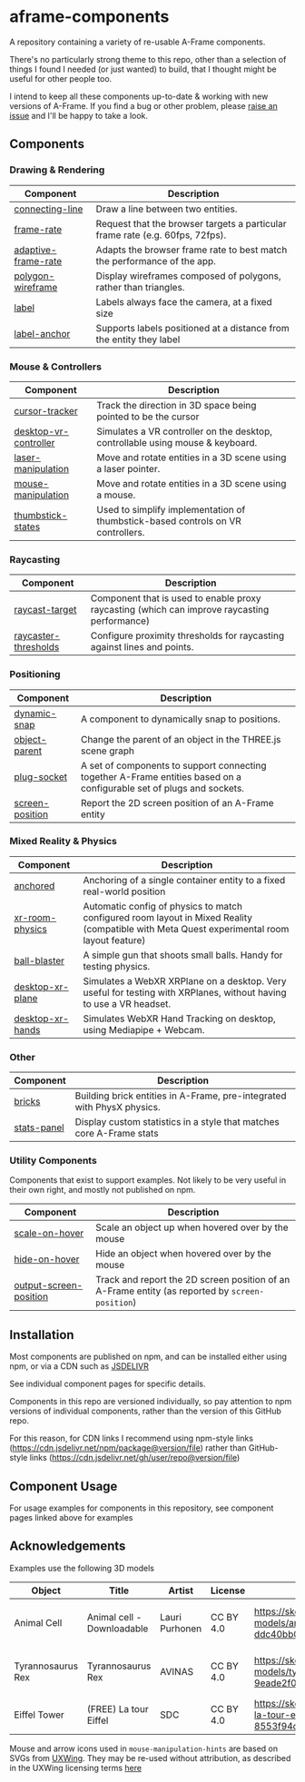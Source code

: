 # aframe-components
A repository containing a variety of re-usable A-Frame components.

There's no particularly strong theme to this repo, other than a selection of things I found I needed (or just wanted) to build, that I thought might be useful for other people too.

I intend to keep all these components up-to-date & working with new versions of A-Frame.  If you find a bug or other problem, please [raise an issue](https://github.com/diarmidmackenzie/aframe-components/issues) and I'll be happy to take a look.



## Components



### Drawing & Rendering

| **Component**                                                | Description                                                  |
| ------------------------------------------------------------ | ------------------------------------------------------------ |
| [connecting-line](https://diarmidmackenzie.github.io/aframe-components/components/connecting-line) | Draw a line between two entities.                            |
| [frame-rate](https://diarmidmackenzie.github.io/aframe-components/components/frame-rate) | Request that the browser targets a particular frame rate (e.g. 60fps, 72fps). |
| [adaptive-frame-rate](https://diarmidmackenzie.github.io/aframe-components/components/adaptive-frame-rate) | Adapts the browser frame rate to best match the performance of the app. |
| [polygon-wireframe](https://diarmidmackenzie.github.io/aframe-components/components/polygon-wireframe) | Display wireframes composed of polygons, rather than triangles. |
| [label](https://diarmidmackenzie.github.io/aframe-components/components/label) | Labels always face the camera, at a fixed size               |
| [label-anchor](https://diarmidmackenzie.github.io/aframe-components/components/label) | Supports labels positioned at a distance from the entity they label |



### Mouse & Controllers

| **Component**                                                | Description                                                  |
| ------------------------------------------------------------ | ------------------------------------------------------------ |
| [cursor-tracker](https://diarmidmackenzie.github.io/aframe-components/components/cursor-tracker) | Track the direction in 3D space being pointed to be the cursor |
| [desktop-vr-controller](https://diarmidmackenzie.github.io/aframe-components/components/desktop-vr-controller) | Simulates a VR controller on the desktop, controllable using mouse & keyboard. |
| [laser-manipulation](https://diarmidmackenzie.github.io/aframe-components/components/laser-manipulation) | Move and rotate entities in a 3D scene using a laser pointer. |
| [mouse-manipulation](https://diarmidmackenzie.github.io/aframe-components/components/mouse-manipulation) | Move and rotate entities in a 3D scene using a mouse.        |
| [thumbstick-states](https://diarmidmackenzie.github.io/aframe-components/components/thumbstick-states) | Used to simplify implementation of thumbstick-based controls on VR controllers. |



### Raycasting

| **Component**                                                | Description                                                  |
| ------------------------------------------------------------ | ------------------------------------------------------------ |
| [raycast-target](https://diarmidmackenzie.github.io/aframe-components/components/raycast-target) | Component that is used to enable proxy raycasting (which can improve raycasting performance) |
| [raycaster-thresholds](https://diarmidmackenzie.github.io/aframe-components/components/raycaster-thresholds) | Configure proximity thresholds for raycasting against lines and points. |



### Positioning

| **Component**                                                | Description                                                  |
| ------------------------------------------------------------ | ------------------------------------------------------------ |
| [dynamic-snap](https://diarmidmackenzie.github.io/aframe-components/components/dynamic-snap/) | A component to dynamically snap to positions.                |
| [object-parent](https://diarmidmackenzie.github.io/aframe-components/components/object-parent) | Change the parent of an object in the THREE.js scene graph   |
| [plug-socket](https://diarmidmackenzie.github.io/aframe-components/components/plug-socket/) | A set of components to support connecting together A-Frame entities based on a configurable set of plugs and sockets. |
| [screen-position](https://diarmidmackenzie.github.io/aframe-components/components/screen-position) | Report the 2D screen position of an A-Frame entity           |



### Mixed Reality & Physics

| **Component**                                                | Description                                                  |
| ------------------------------------------------------------ | ------------------------------------------------------------ |
| [anchored](https://diarmidmackenzie.github.io/aframe-components/components/anchored/) | Anchoring of a single container entity to a fixed real-world position |
| [xr-room-physics](https://diarmidmackenzie.github.io/aframe-components/components/xr-room-physics/) | Automatic config of physics to match configured room layout in Mixed Reality (compatible with Meta Quest experimental room layout feature) |
| [ball-blaster](https://diarmidmackenzie.github.io/aframe-components/components/ball-blaster) | A simple gun that shoots small balls. Handy for testing physics. |
| [desktop-xr-plane](https://diarmidmackenzie.github.io/aframe-components/components/desktop-xr-plane/) | Simulates a WebXR XRPlane on a desktop. Very useful for testing with XRPlanes, without having to use a VR headset. |
| [desktop-xr-hands](https://diarmidmackenzie.github.io/aframe-components/components/desktop-xr-hands) | Simulates WebXR Hand Tracking on desktop, using Mediapipe + Webcam. |



### Other

| **Component**                                                | Description                                                  |
| ------------------------------------------------------------ | ------------------------------------------------------------ |
| [bricks](https://diarmidmackenzie.github.io/aframe-components/components/bricks) | Building brick entities in A-Frame, pre-integrated with PhysX physics. |
| [stats-panel](https://diarmidmackenzie.github.io/aframe-components/components/stats-panel) | Display custom statistics in a style that matches core A-Frame stats |



### Utility Components

Components that exist to support examples.  Not likely to be very useful in their own right, and mostly not published on npm.

| **Component**                                                | Description                                                  |
| ------------------------------------------------------------ | ------------------------------------------------------------ |
| [scale-on-hover](https://diarmidmackenzie.github.io/aframe-components/docs/utility-components.html) | Scale an object up when hovered over by the mouse            |
| [hide-on-hover](https://diarmidmackenzie.github.io/aframe-components/docs/utility-components.html) | Hide an object when hovered over by the mouse                |
| [output-screen-position](https://diarmidmackenzie.github.io/aframe-components/components/screen-position) | Track and report the 2D screen position of an A-Frame entity (as reported by `screen-position`) |



## Installation

Most components are published on npm, and can be installed either using npm, or via a CDN such as [JSDELIVR](https://www.jsdelivr.com/)

See individual component pages for specific details.

Components in this repo are versioned individually, so pay attention to npm versions of individual components, rather than the version of this GitHub repo.

For this reason, for CDN links I recommend using npm-style links (https://cdn.jsdelivr.net/npm/package@version/file) rather than GitHub-style links (https://cdn.jsdelivr.net/gh/user/repo@version/file)



## Component Usage

For usage examples for components in this repository, see component pages linked above for examples





## Acknowledgements

Examples use the following 3D models

| Object            | Title                      | Artist         | License   | Link                                                         | Modifications                                  |
| ----------------- | -------------------------- | -------------- | --------- | ------------------------------------------------------------ | ---------------------------------------------- |
| Animal Cell       | Animal cell - Downloadable | Lauri Purhonen | CC BY 4.0 | https://sketchfab.com/3d-models/animal-cell-downloadable-ddc40bb0900544959f02d3ff83c32615 | Resolution of textures reduced for performance |
| Tyrannosaurus Rex | Tyrannosaurus Rex          | AVINAS         | CC BY 4.0 | https://sketchfab.com/3d-models/tyrannosaurus-rex-9eade2f07a8d4ae1aac8f53e5a3d0a7a | Resolution of textures reduced for performance |
| Eiffel Tower      | (FREE) La tour Eiffel      | SDC            | CC BY 4.0 | https://sketchfab.com/3d-models/free-la-tour-eiffel-8553f94d06e24cb4b0fde1080f281674 | None                                           |



Mouse and arrow icons used in `mouse-manipulation-hints` are based on SVGs from [UXWing](https://uxwing.com/).  They may be re-used without attribution, as described in the UXWing licensing terms [here](https://uxwing.com/license/)

